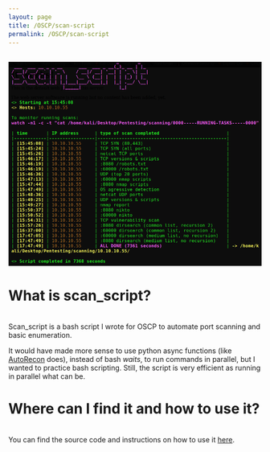 ```yaml
---
layout: page
title: /OSCP/scan-script
permalink: /OSCP/scan-script
---
```


<!-- <h1>Enumeration script for OSCP</h1> -->

<p><br><img src="/OSCP/execution-example.png" alt="execution example" width="800" height="auto"></p>

<h1>What is scan_script?</h1>

<p><br>Scan_script is a bash script I wrote for OSCP to automate port scanning and basic enumeration.</p>

<p>It would have made more sense to use python async functions (like <a href="https://github.com/Tib3rius/AutoRecon" target="_blank" rel="noopener noreferrer">AutoRecon</a> does), instead of bash <i>waits</i>, to run commands in parallel, but I wanted to practice bash scripting. Still, the script is very efficient as running in parallel what can be.</p>

<h1>Where can I find it and how to use it?</h1>

<p><br>You can find the source code and instructions on how to use it <a href="https://github.com/Plotkine/scan_script" target="_blank" rel="noopener noreferrer">here</a>.</p>
